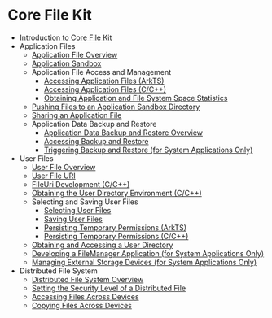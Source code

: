 # Core File Kit<!--core-file-kit-->

- [Introduction to Core File Kit](core-file-kit-intro.md)
- Application Files<!--app-file-->
  - [Application File Overview](app-file-overview.md)
  - [Application Sandbox](app-sandbox-directory.md)
  - Application File Access and Management<!--app-file-access-management-->
    - [Accessing Application Files (ArkTS)](app-file-access.md)
    - [Accessing Application Files (C/C++)](native-fileio-guidelines.md)
    - [Obtaining Application and File System Space Statistics](app-fs-space-statistics.md)
  <!--Del-->
  - [Pushing Files to an Application Sandbox Directory](send-file-to-app-sandbox.md)
  <!--DelEnd-->
  - [Sharing an Application File](share-app-file.md)
  - Application Data Backup and Restore<!--app-file-backup-restore-->
    - [Application Data Backup and Restore Overview](app-file-backup-overview.md)
    - [Accessing Backup and Restore](app-file-backup-extension.md)
    <!--Del-->
    - [Triggering Backup and Restore (for System Applications Only)](app-file-backup.md)
    <!--DelEnd-->
- User Files<!--user-files-->
  - [User File Overview](user-file-overview.md)
  - [User File URI](user-file-uri-intro.md)
  - [FileUri Development (C/C++)](native-fileuri-guidelines.md)
  - [Obtaining the User Directory Environment (C/C++)](native-environment-guidelines.md)
  - Selecting and Saving User Files<!--select-save-user-file-->
    - [Selecting User Files](select-user-file.md)
    - [Saving User Files](save-user-file.md)
    - [Persisting Temporary Permissions (ArkTS)](file-persistPermission.md)
    - [Persisting Temporary Permissions (C/C++)](native-fileshare-guidelines.md)
  - [Obtaining and Accessing a User Directory](request-dir-permission.md)
  <!--Del-->
  - [Developing a FileManager Application (for System Applications Only)](dev-user-file-manager.md)
  - [Managing External Storage Devices (for System Applications Only)](manage-external-storage.md)
  <!--DelEnd-->
- Distributed File System<!--distributed-fs-->
  - [Distributed File System Overview](distributed-fs-overview.md)
  - [Setting the Security Level of a Distributed File](set-security-label.md)
  - [Accessing Files Across Devices](file-access-across-devices.md)
  - [Copying Files Across Devices](file-copy-across-devices.md)
